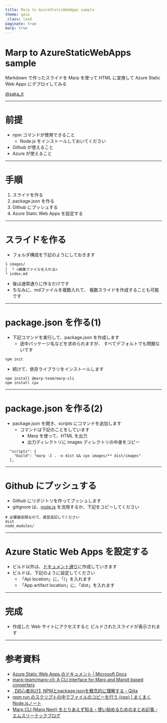 ```yaml
---
title: Marp to AzureStaticWebApps sample
theme: gaia
_class: lead
paginate: true
marp: true
---
```


# **Marp to AzureStaticWebApps sample**

Markdown で作ったスライドを 
Marp を使って HTML に変換して
Azure Static Web Apps にデプロイしてみる

[@saka_it](https://twitter.com/saka_it)

---

# 前提

- npm コマンドが使用できること
  - Node.js をインストールしておいてください
- Github が使えること
- Azure が使えること

---

# 手順

1. スライドを作る
2. package.json を作る
3. Github にプッシュする
4. Azure Static Web Apps を設定する
   
---

# スライドを作る
- フォルダ構成を下記のようにしておきます

```
├ images/
│  └ <画像ファイルを入れる>
└ index.md
```
- 後は通常通りに作るだけです
- ちなみに、mdファイルを複数入れて、
  複数スライドを作成することも可能です

---

# package.json を作る(1)
- 下記コマンドを実行して、package.json を作成します
  - 途中パッケージ名などを求められますが、
    すべてデフォルトでも問題ないです
```
npm init
```
- 続けて、依存ライブラリをインストールします
```
npm install @marp-team/marp-cli
npm install cpx
```

---

# package.json を作る(2)
- package.json を開き、scripts にコマンドを追加します
  - コマンドは下記のことをしています
    - Marp を使って、HTML を出力
    - 出力ディレクトリに images ディレクトリの中身をコピー
```
  "scripts": {
    "build": "marp -I . -o dist && cpx images/** dist/images"
  },
```

---

# Github にプッシュする
- Github にリポジトリを作ってプッシュします
- gitignore は、[node.js](https://github.com/github/gitignore/blob/master/Node.gitignore) を流用するか、下記をコピーしてください
```
# 必要最低限なので、適宜追記してください
dist
node_modules/
```

---

# Azure Static Web Apps を設定する
- ビルド以外は、[ドキュメント通り](https://docs.microsoft.com/ja-jp/azure/static-web-apps/getting-started?tabs=vanilla-javascript)に作成していきます
- ビルドは、下記のように設定してください
  - 「Api location」に、「/」を入れます
  - 「App artifact location」に、「dist」を入れます

---

# 完成
- 作成した Web サイトにアクセスすると
  ビルドされたスライドが表示されます

---

# 参考資料
- [Azure Static Web Apps のドキュメント | Microsoft Docs](https://docs.microsoft.com/ja-jp/azure/static-web-apps/)
- [marp-team/marp-cli: A CLI interface for Marp and Marpit based converters](https://github.com/marp-team/marp-cli)
- [【初心者向け】NPMとpackage.jsonを概念的に理解する - Qiita](https://qiita.com/righteous/items/e5448cb2e7e11ab7d477)
- [npm run のスクリプトの中でファイルのコピーを行う (cpx) | まくまくNode.jsノート](https://maku77.github.io/nodejs/npm/npm-run-copy-file.html)
- [Marp CLI (Marp Next) をとりあえず知る・使い始めるためのまとめ記事 - エムスリーテックブログ](https://www.m3tech.blog/entry/marp-cli)